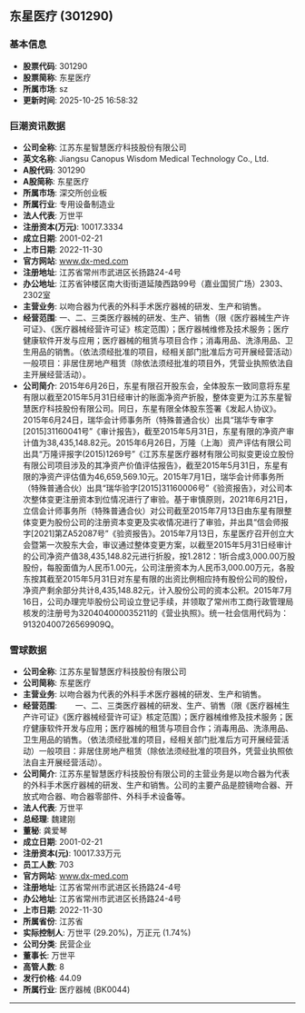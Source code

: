 ## 东星医疗 (301290)

### 基本信息

- **股票代码**: 301290
- **股票简称**: 东星医疗
- **所属市场**: sz
- **更新时间**: 2025-10-25 16:58:32

### 巨潮资讯数据

- **公司全称**: 江苏东星智慧医疗科技股份有限公司
- **英文名称**: Jiangsu Canopus Wisdom Medical Technology Co., Ltd.
- **A股代码**: 301290
- **A股简称**: 东星医疗
- **所属市场**: 深交所创业板
- **所属行业**: 专用设备制造业
- **法人代表**: 万世平
- **注册资本(万元)**: 10017.3334
- **成立日期**: 2001-02-21
- **上市日期**: 2022-11-30
- **官方网站**: www.dx-med.com
- **注册地址**: 江苏省常州市武进区长扬路24-4号
- **办公地址**: 江苏省钟楼区南大街街道延陵西路99号（嘉业国贸广场）2303、2302室
- **主营业务**: 以吻合器为代表的外科手术医疗器械的研发、生产和销售。
- **经营范围**: 一、二、三类医疗器械的研发、生产、销售（限《医疗器械生产许可证》、《医疗器械经营许可证》核定范围）；医疗器械维修及技术服务；医疗健康软件开发与应用；医疗器械的租赁与项目合作；消毒用品、洗涤用品、卫生用品的销售。（依法须经批准的项目，经相关部门批准后方可开展经营活动）一般项目：非居住房地产租赁（除依法须经批准的项目外，凭营业执照依法自主开展经营活动）。
- **公司简介**: 2015年6月26日，东星有限召开股东会，全体股东一致同意将东星有限以截至2015年5月31日经审计的账面净资产折股，整体变更为江苏东星智慧医疗科技股份有限公司。同日，东星有限全体股东签署《发起人协议》。2015年6月24日，瑞华会计师事务所（特殊普通合伙）出具“瑞华专审字[2015]31160041号”《审计报告》，截至2015年5月31日，东星有限的净资产审计值为38,435,148.82元。2015年6月26日，万隆（上海）资产评估有限公司出具“万隆评报字(2015)1269号”《江苏东星医疗器材有限公司拟变更设立股份有限公司项目涉及的其净资产价值评估报告》，截至2015年5月31日，东星有限的净资产评估值为46,659,569.10元。2015年7月1日，瑞华会计师事务所（特殊普通合伙）出具“瑞华验字[2015]31160006号”《验资报告》，对公司本次整体变更注册资本到位情况进行了审验。基于审慎原则，2021年6月21日，立信会计师事务所（特殊普通合伙）对公司截至2015年7月13日由东星有限整体变更为股份公司的注册资本变更及实收情况进行了审验，并出具“信会师报字[2021]第ZA52087号”《验资报告》。2015年7月13日，东星医疗召开创立大会暨第一次股东大会，审议通过整体变更方案，以截至2015年5月31日经审计的公司净资产值38,435,148.82元进行折股，按1.2812：1折合成3,000.00万股股份，每股面值为人民币1.00元，公司注册资本为人民币3,000.00万元，各股东按其截至2015年5月31日对东星有限的出资比例相应持有股份公司的股份，净资产剩余部分共计8,435,148.82元，计入股份公司的资本公积。2015年7月16日，公司办理完毕股份公司设立登记手续，并领取了常州市工商行政管理局核发的注册号为320404000035211的《营业执照》。统一社会信用代码为：91320400726569909Q。

### 雪球数据

- **公司全称**: 江苏东星智慧医疗科技股份有限公司
- **公司简称**: 东星医疗
- **主营业务**: 以吻合器为代表的外科手术医疗器械的研发、生产和销售。
- **经营范围**: 　　一、二、三类医疗器械的研发、生产、销售（限《医疗器械生产许可证》《医疗器械经营许可证》核定范围）；医疗器械维修及技术服务；医疗健康软件开发与应用；医疗器械的租赁与项目合作；消毒用品、洗涤用品、卫生用品的销售。（依法须经批准的项目，经相关部门批准后方可开展经营活动）一般项目：非居住房地产租赁（除依法须经批准的项目外，凭营业执照依法自主开展经营活动）。
- **公司简介**: 江苏东星智慧医疗科技股份有限公司的主营业务是以吻合器为代表的外科手术医疗器械的研发、生产和销售。公司的主要产品是腔镜吻合器、开放式吻合器、吻合器零部件、外科手术设备等。
- **法人代表**: 万世平
- **总经理**: 魏建刚
- **董秘**: 龚爱琴
- **成立日期**: 2001-02-21
- **注册资本(元)**: 10017.33万元
- **员工人数**: 703
- **官方网站**: www.dx-med.com
- **注册地址**: 江苏省常州市武进区长扬路24-4号
- **办公地址**: 江苏省常州市武进区长扬路24-4号
- **上市日期**: 2022-11-30
- **所属省份**: 江苏省
- **实际控制人**: 万世平 (29.20%)，万正元 (1.74%)
- **公司分类**: 民营企业
- **董事长**: 万世平
- **高管人数**: 8
- **发行价格**: 44.09
- **所属行业**: 医疗器械 (BK0044)

---